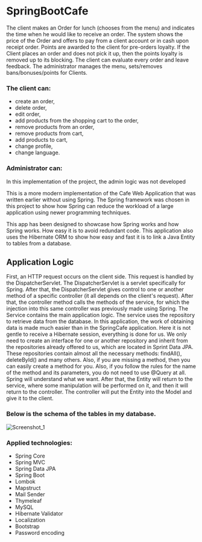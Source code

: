 # SpringBootCafe
The client makes an Order for lunch (chooses from the menu) and indicates the time
when he would like to receive an order. The system shows the price of the Order and
offers to pay from a client account or in cash upon receipt
order. Points are awarded to the client for pre-orders
loyalty. If the Client places an order and does not pick it up, then the points
loyalty is removed up to its blocking. The client can evaluate
every order and leave feedback. The administrator manages the menu,
sets/removes bans/bonuses/points for Clients.

### The client can:
+ create an order,
+ delete order,
+ edit order,
+ add products from the shopping cart to the order,
+ remove products from an order,
+ remove products from cart,
+ add products to cart,
+ change profile,
+ change language.

### Administrator can:
In this implementation of the project, the admin logic was not developed

This is a more modern implementation of the Cafe Web Application that was written earlier without using Spring.
The Spring framework was chosen in this project to show how Spring can reduce the workload of a large application using newer programming techniques.

This app has been designed to showcase how Spring works and how Spring works. How easy it is to avoid redundant code. This application also uses the Hibernate ORM to show how easy and fast it is to link a Java Entity to tables from a database.

## Application Logic
First, an HTTP request occurs on the client side. This request is handled by the DispatcherServlet. The DispatcherServlet is a servlet specifically for Spring. After that, the DispatcherServlet gives control to one or another method of a specific controller (it all depends on the client's request). After that, the controller method calls the methods of the service, for which the injection into this same controller was previously made using Spring.
The Service contains the main application logic. The service uses the repository to retrieve data from the database.
In this application, the work of obtaining data is made much easier than in the SpringCafe application. Here it is not gentle to receive a Hibernate session, everything is done for us. We only need to create an interface for one or another repository and inherit from the repositories already offered to us, which are located in Sprint Data JPA. These repositories contain almost all the necessary methods: findAll(), deleteById() and many others. Also, if you are missing a method, then you can easily create a method for you. Also, if you follow the rules for the name of the method and its parameters, you do not need to use @Query at all. Spring will understand what we want.
After that, the Entity will return to the service, where some manipulation will be performed on it, and then it will return to the controller. The controller will put the Entity into the Model and give it to the client.


### Below is the schema of the tables in my database.

![Screenshot_1](https://user-images.githubusercontent.com/51529773/192093231-cef5f639-36f8-484d-8756-ee7cc594afd0.png)

### Applied technologies:
+ Spring Core
+ Spring MVC
+ Spring Data JPA
+ Spring Boot
+ Lombok
+ Mapstruct
+ Mail Sender
+ Thymeleaf
+ MySQL
+ Hibernate Validator
+ Localization
+ Bootstrap
+ Password encoding
